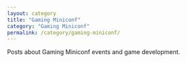 ```yaml
---
layout: category
title: "Gaming Miniconf"
category: "Gaming Miniconf"
permalink: /category/gaming-miniconf/
---
```


Posts about Gaming Miniconf events and game development.